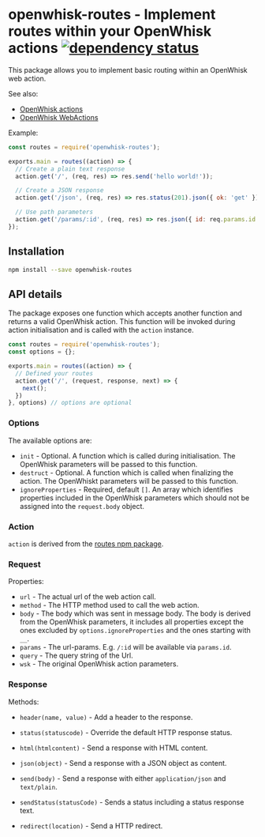 # openwhisk-routes - Implement routes within your OpenWhisk actions [![dependency status](https://david-dm.org/cokeSchlumpf/openwhisk-routes.svg)](https://david-dm.org/cokeSchlumpf/openwhisk-routes)

This package allows you to implement basic routing within an OpenWhisk web action. 

See also:

* [OpenWhisk actions](https://console.bluemix.net/docs/openwhisk/openwhisk_actions.html#openwhisk_actions)
* [OpenWhisk WebActions](https://console.bluemix.net/docs/openwhisk/openwhisk_webactions.html#openwhisk_webactions)

Example:

```javascript
const routes = require('openwhisk-routes');

exports.main = routes((action) => {
  // Create a plain text response
  action.get('/', (req, res) => res.send('hello world!'));

  // Create a JSON response
  action.get('/json', (req, res) => res.status(201).json({ ok: 'get' }));

  // Use path parameters
  action.get('/params/:id', (req, res) => res.json({ id: req.params.id }));
});
```

## Installation

```bash
npm install --save openwhisk-routes
```

## API details

The package exposes one function which accepts another function and returns a valid OpenWhisk action. This function will be invoked during action initialisation and is called with the `action` instance.

```javascript
const routes = require('openwhisk-routes');
const options = {};

exports.main = routes((action) => {
  // Defined your routes
  action.get('/', (request, response, next) => {
    next();
  })
}, options) // options are optional
```

### Options

The available options are:

  * `init` - Optional. A function which is called during initialisation. The OpenWhisk parameters will be passed to this function.
  * `destruct` - Optional. A function which is called when finalizing the action. The OpenWhiskt parameters will be passed to this function.
  * `ignoreProperties` - Required, default `[]`. An array which identifies properties included in the OpenWhisk parameters which should not be assigned into the `request.body` object.

### Action

`action` is derived from the [routes npm package](https://www.npmjs.com/package/routes).

### Request

Properties:

* `url` - The actual url of the web action call.
* `method` - The HTTP method used to call the web action.
* `body` - The body which was sent in message body. The body is derived from the OpenWhisk parameters, it includes all properties except the ones excluded by `options.ignoreProperties` and the ones starting with `__`.
* `params` - The url-params. E.g. `/:id` will be available via `params.id`.
* `query` - The query string of the Url.
* `wsk` - The original OpenWhisk action parameters.

### Response

Methods:

* `header(name, value)` - Add a header to the response.
* `status(statuscode)` - Override the default HTTP response status.

* `html(htmlcontent)` - Send a response with HTML content.
* `json(object)` - Send a response with a JSON object as content.
* `send(body)` - Send a response with either `application/json` and `text/plain`.
* `sendStatus(statusCode)` - Sends a status including a status response text.
* `redirect(location)` - Send a HTTP redirect.